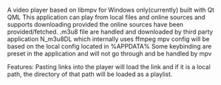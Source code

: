 A video player based on libmpv for Windows only(currently) built with Qt QML
This application can play from local files and online sources and supports downloading provided the online sources have been provided/fetched.
.m3u8 file are handled and downloaded by third party application N_m3u8DL which internally uses ffmpeg
mpv config will be based on the local config located in %APPDATA%
Some keybinding are preset in the application and will not go through and be handled by mpv

Features:
Pasting links into the player will load the link and if it is a local path, the directory of that path will be loaded as a playlist.